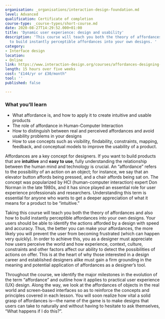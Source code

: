 ```yaml
---
organisation: _organisations/interaction-design-foundation.md
level: Advanced
qualification: Certificate of completion
course-type: _course-types/short-course.md
date: 2020-08-27T14:29:52.000+01:00
title: 'Dynamic user experience: design and usability'
description: 'This course will teach you both the theory of affordances and also how
  to build instantly perceptible affordances into your own designs. '
category:
- Interface design
location:
- Online
link: https://www.interaction-design.org/courses/affordances-designing-intuitive-user-interfaces
length: 15 hours over five weeks
cost: "£144/yr or £30/month"
tool: ''
published: false

---
```

### What you’ll learn

* What affordance is, and how to apply it to create intuitive and usable products
* The role of affordance in Human-Computer Interaction
* How to distinguish between real and perceived affordances and avoid usability problems in your designs
* How to use concepts such as visibility, findability, constraints, mapping, feedback, and conceptual models to improve the usability of a product.

Affordances are a key concept for designers. If you want to build products that are **intuitive** and **easy to use**, fully understanding the relationship between the human mind and technology is crucial. An “affordance” refers to the possibility of an action on an object; for instance, we say that an elevator button affords being pressed, and a chair affords being sat on. The concept was popularized by HCI (human-computer interaction) expert Don Norman in the late 1980s, and it has since played an essential role for user experience professionals and researchers. Understanding this term is essential for anyone who wants to get a deeper appreciation of what it means for a product to be “intuitive.”

Taking this course will teach you both the theory of affordances and also how to build instantly perceptible affordances into your own designs. Your users should be able to identify the actions afforded by a design with speed and accuracy. Thus, the better you can make your affordances, the more likely you will prevent the user from becoming frustrated (which can happen very quickly). In order to achieve this, you as a designer must appreciate how users perceive the world and how experience, context, culture, constraints and other factors affect our ability to detect the possibilities of actions on offer. This is at the heart of why those interested in a design career and established designers alike must gain a firm grounding in the meaning and potential application of affordances as a designer’s tool.

Throughout the course, we identify the major milestones in the evolution of the term “affordance” and outline how it applies to practical user experience (UX) design. Along the way, we look at the affordances of objects in the real world and screen-based interfaces so as to reinforce the concepts and principles covered in each lesson. You will soon realize how vital a solid grasp of affordances is—the name of the game is to make designs that users can take to naturally and without having to hesitate to ask themselves, “What happens if I do this?”.